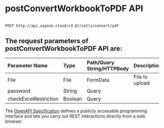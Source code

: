 # **postConvertWorkbookToPDF API**

 

```bash

POST http://api.aspose.cloud/v3.0//cells/convert/pdf

```

## The request parameters of **postConvertWorkbookToPDF** API are: 

| Parameter Name | Type | Path/Query String/HTTPBody | Description | 
| :- | :- | :- |:- | 
|File|File|FormData|File to upload|
|password|String|Query||
|checkExcelRestriction|Boolean|Query||


The [OpenAPI Specification](https://reference.aspose.cloud/cells/#/ConversionController/PostConvertWorkbookToPDF) defines a publicly accessible programming interface and lets you carry out REST interactions directly from a web browser.
